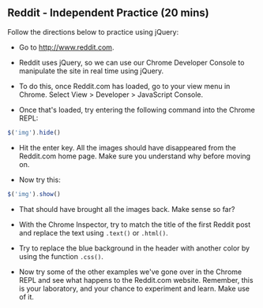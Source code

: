 ## Reddit - Independent Practice (20 mins)

Follow the directions below to practice using jQuery:

- Go to http://www.reddit.com.

- Reddit uses jQuery, so we can use our Chrome Developer Console to manipulate the site in real time using jQuery.

- To do this, once Reddit.com has loaded, go to your view menu in Chrome. Select View > Developer > JavaScript Console.

- Once that's loaded, try entering the following command into the Chrome REPL:

```javascript
$('img').hide()
```

- Hit the enter key. All the images should have disappeared from the Reddit.com home page. Make sure you understand why before moving on.

- Now try this:
```js
$('img').show()
```

- That should have brought all the images back. Make sense so far?

- With the Chrome Inspector, try to match the title of the first Reddit post and replace the text using `.text()` or `.html()`.

- Try to replace the blue background in the header with another color by using the function `.css()`.

- Now try some of the other examples we've gone over in the Chrome REPL and see what happens to the Reddit.com website. Remember, this is your laboratory, and your chance to experiment and learn. Make use of it.
